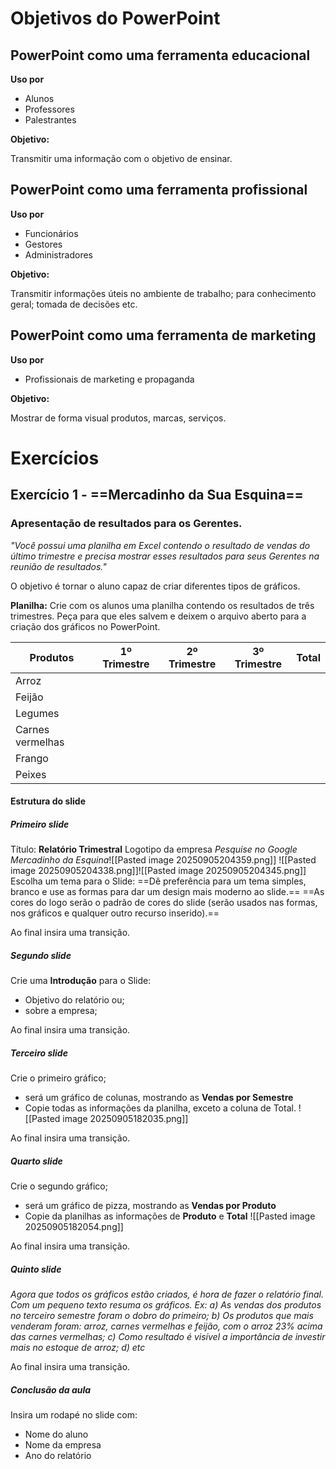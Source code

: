 # Objetivos do PowerPoint

## PowerPoint como uma ferramenta educacional

**Uso por**

- Alunos
- Professores
- Palestrantes

**Objetivo:**

Transmitir uma informação com o objetivo de ensinar.

## PowerPoint como uma ferramenta profissional

**Uso por**

- Funcionários
- Gestores
- Administradores

**Objetivo:**

Transmitir informações úteis no ambiente de trabalho; para conhecimento geral; tomada de decisões etc.

## PowerPoint como uma ferramenta de marketing

**Uso por**

- Profissionais de marketing e propaganda

**Objetivo:**

Mostrar de forma visual produtos, marcas, serviços.

# Exercícios

## Exercício 1 - ==Mercadinho da Sua Esquina==

### Apresentação de resultados para os Gerentes.
*"Você possui uma planilha em Excel contendo o resultado de vendas do último trimestre e precisa mostrar esses resultados para seus Gerentes na reunião de resultados."*

O objetivo é tornar o aluno capaz de criar diferentes tipos de gráficos.

**Planilha:**
Crie com os alunos uma planilha contendo os resultados de três trimestres. Peça para que eles salvem e deixem o arquivo aberto para a criação dos gráficos no PowerPoint.

| Produtos         | 1º Trimestre | 2º Trimestre | 3º Trimestre | Total |
| ---------------- | ------------ | ------------ | ------------ | ----- |
| Arroz            |              |              |              |       |
| Feijão           |              |              |              |       |
| Legumes          |              |              |              |       |
| Carnes vermelhas |              |              |              |       |
| Frango           |              |              |              |       |
| Peixes           |              |              |              |       |


#### Estrutura do slide
##### Primeiro slide
Título: **Relatório Trimestral**
Logotipo da empresa
*Pesquise no Google Mercadinho da Esquina*![[Pasted image 20250905204359.png]]
![[Pasted image 20250905204338.png]]![[Pasted image 20250905204345.png]]
Escolha um tema para o Slide:
==Dê preferência para um tema simples, branco e use as formas para dar um design mais moderno ao slide.==
==As cores do logo serão o padrão de cores do slide (serão usados nas formas, nos gráficos e qualquer outro recurso inserido).==

Ao final insira uma transição.
##### Segundo slide
Crie uma **Introdução** para o Slide:
- Objetivo do relatório ou;
- sobre a empresa;

Ao final insira uma transição.
##### Terceiro slide
Crie o primeiro gráfico;
- será um gráfico de colunas, mostrando as **Vendas por Semestre**
- Copie todas as informações da planilha, exceto a coluna de Total.
![[Pasted image 20250905182035.png]]

Ao final insira uma transição.
##### Quarto slide
Crie o segundo gráfico;
- será um gráfico de pizza, mostrando as **Vendas por Produto**
- Copie da planilhas as informações de **Produto** e **Total**
![[Pasted image 20250905182054.png]]

Ao final insira uma transição.
##### Quinto slide
*Agora que todos os gráficos estão criados, é hora de fazer o relatório final. Com um pequeno texto resuma os gráficos. Ex:
a) As vendas dos produtos no terceiro semestre foram o dobro do primeiro;
b) Os produtos que mais venderam foram: arroz, carnes vermelhas e feijão, com o arroz 23% acima das carnes vermelhas;
c) Como resultado é visível a importância de investir mais no estoque de arroz;
d) etc*

Ao final insira uma transição.
##### Conclusão da aula
Insira um rodapé no slide com:
- Nome do aluno
- Nome da empresa
- Ano do relatório